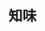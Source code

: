 ---
title: "知味"
description: "知味"
layout: shop
keywords:
  - 美食競賽
  - 台灣美食
  - 美食精選
datePublished: "2025-06-30"
dateModified: "2025-07-04"
city: "台南市"
district: "中西區"
address: "台南市中西區中成路28號"
phone: "062220395"
geo: "22.99728862176926, 120.20521182380773"
google_map: "https://maps.app.goo.gl/ELwckfTEgph4C6qBA"
footinder: "https://footinder.com.tw/%e5%8f%b0%e5%8d%97%e5%b8%82%e4%b8%ad%e8%a5%bf%e5%8d%80/148680/"
official: ""
award:
  - name: "500盤"
    year: "2024"
    entries:
      - dishes:
          - "爆炒豬肝"

---